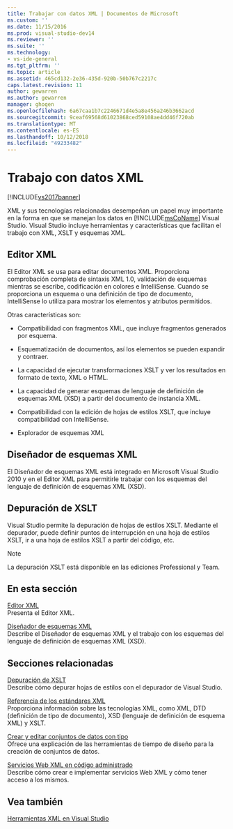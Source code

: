 ```yaml
---
title: Trabajar con datos XML | Documentos de Microsoft
ms.custom: ''
ms.date: 11/15/2016
ms.prod: visual-studio-dev14
ms.reviewer: ''
ms.suite: ''
ms.technology:
- vs-ide-general
ms.tgt_pltfrm: ''
ms.topic: article
ms.assetid: 465cd132-2e36-435d-920b-50b767c2217c
caps.latest.revision: 11
author: gewarren
ms.author: gewarren
manager: ghogen
ms.openlocfilehash: 6a67caa1b7c2246671d4e5a8e456a246b3662acd
ms.sourcegitcommit: 9ceaf69568d61023868ced59108ae4dd46f720ab
ms.translationtype: MT
ms.contentlocale: es-ES
ms.lasthandoff: 10/12/2018
ms.locfileid: "49233482"
---
```

# <a name="working-with-xml-data"></a>Trabajo con datos XML
[!INCLUDE[vs2017banner](../includes/vs2017banner.md)]

  
XML y sus tecnologías relacionadas desempeñan un papel muy importante en la forma en que se manejan los datos en [!INCLUDE[msCoName](../includes/msconame-md.md)] Visual Studio. Visual Studio incluye herramientas y características que facilitan el trabajo con XML, XSLT y esquemas XML.  
  
## <a name="xml-editor"></a>Editor XML  
 El Editor XML se usa para editar documentos XML. Proporciona comprobación completa de sintaxis XML 1.0, validación de esquemas mientras se escribe, codificación en colores e IntelliSense. Cuando se proporciona un esquema o una definición de tipo de documento, IntelliSense lo utiliza para mostrar los elementos y atributos permitidos.  
  
 Otras características son:  
  
-   Compatibilidad con fragmentos XML, que incluye fragmentos generados por esquema.  
  
-   Esquematización de documentos, así los elementos se pueden expandir y contraer.  
  
-   La capacidad de ejecutar transformaciones XSLT y ver los resultados en formato de texto, XML o HTML.  
  
-   La capacidad de generar esquemas de lenguaje de definición de esquemas XML (XSD) a partir del documento de instancia XML.  
  
-   Compatibilidad con la edición de hojas de estilos XSLT, que incluye compatibilidad con IntelliSense.  
  
-   Explorador de esquemas XML  
  
## <a name="xml-schema-designer"></a>Diseñador de esquemas XML  
 El Diseñador de esquemas XML está integrado en Microsoft Visual Studio 2010 y en el Editor XML para permitirle trabajar con los esquemas del lenguaje de definición de esquemas XML (XSD).  
  
## <a name="xslt-debugging"></a>Depuración de XSLT  
 Visual Studio permite la depuración de hojas de estilos XSLT. Mediante el depurador, puede definir puntos de interrupción en una hoja de estilos XSLT, ir a una hoja de estilos XSLT a partir del código, etc.  
  
> [!NOTE]
>  La depuración XSLT está disponible en las ediciones Professional y Team.  
  
## <a name="in-this-section"></a>En esta sección  
 [Editor XML](../xml-tools/xml-editor.md)  
 Presenta el Editor XML.  
  
 [Diseñador de esquemas XML](../xml-tools/xml-schema-designer.md)  
 Describe el Diseñador de esquemas XML y el trabajo con los esquemas del lenguaje de definición de esquemas XML (XSD).  
  
## <a name="related-sections"></a>Secciones relacionadas  
 [Depuración de XSLT](../xml-tools/debugging-xslt.md)  
 Describe cómo depurar hojas de estilos con el depurador de Visual Studio.  
  
 [Referencia de los estándares XML](http://msdn.microsoft.com/en-us/79c78508-c9d0-423a-a00f-672e855de401)  
 Proporciona información sobre las tecnologías XML, como XML, DTD (definición de tipo de documento), XSD (lenguaje de definición de esquema XML) y XSLT.  
  
 [Crear y editar conjuntos de datos con tipo](../data-tools/creating-and-editing-typed-datasets.md)  
 Ofrece una explicación de las herramientas de tiempo de diseño para la creación de conjuntos de datos.  
  
 [Servicios Web XML en código administrado](http://msdn.microsoft.com/en-us/c9a7dc25-3e68-4723-bfb7-de4320830196)  
 Describe cómo crear e implementar servicios Web XML y cómo tener acceso a los mismos.  
  
## <a name="see-also"></a>Vea también  
 [Herramientas XML en Visual Studio](../xml-tools/xml-tools-in-visual-studio.md)



